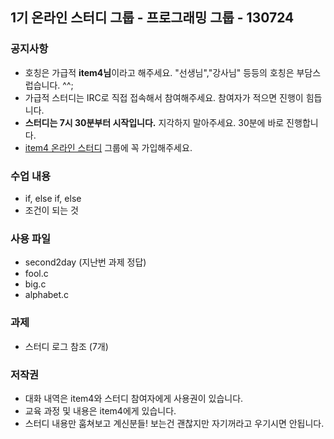 ## 1기 온라인 스터디 그룹 - 프로그래밍 그룹 - 130724

### 공지사항
- 호칭은 가급적 **item4님**이라고 해주세요. "선생님","강사님" 등등의 호칭은 부담스럽습니다. ^^;
- 가급적 스터디는 IRC로 직접 접속해서 참여해주세요. 참여자가 적으면 진행이 힘듭니다.
- **스터디는 7시 30분부터 시작입니다.** 지각하지 말아주세요. 30분에 바로 진행합니다.
- [item4 온라인 스터디](https://www.facebook.com/groups/item4OnlineStudy/) 그룹에 꼭 가입해주세요.


### 수업 내용
- if, else if, else
- 조건이 되는 것

### 사용 파일
- second2day (지난번 과제 정답)
- fool.c
- big.c
- alphabet.c

### 과제
- 스터디 로그 참조 (7개)

### 저작권
- 대화 내역은 item4와 스터디 참여자에게 사용권이 있습니다.
- 교육 과정 및 내용은 item4에게 있습니다.
- 스터디 내용만 훔쳐보고 계신분들! 보는건 괜찮지만 자기꺼라고 우기시면 안됩니다.